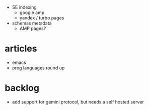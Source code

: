 - SE indexing
  - google amp
  - yandex / turbo pages
- schemas metadata
  - AMP pages?
  
# articles
- emacs
- prog languages round up

# backlog
- add support for gemini protocol, but needs a self hosted server
